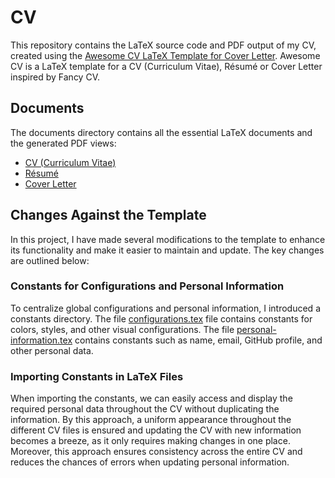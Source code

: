 # CV

This repository contains the LaTeX source code and PDF output of my CV, created using the [Awesome CV LaTeX Template for Cover Letter](https://github.com/posquit0/Awesome-CV). Awesome CV is a LaTeX template for a CV (Curriculum Vitae), Résumé or Cover Letter inspired by Fancy CV.

## Documents

The documents directory contains all the essential LaTeX documents and the generated PDF views:

- [CV (Curriculum Vitae)](https://github.com/thebughuntress/CV/blob/main/cv.pdf)
- [Résumé](https://github.com/thebughuntress/CV/blob/main/resume.pdf)
- [Cover Letter](https://github.com/thebughuntress/CV/blob/main/coverletter.pdf)

## Changes Against the Template

In this project, I have made several modifications to the template to enhance its functionality and make it easier to maintain and update. The key changes are outlined below:

### Constants for Configurations and Personal Information
To centralize global configurations and personal information, I introduced a constants directory. The file [configurations.tex](https://github.com/thebughuntress/CV/blob/main/constants/configurations.tex) file contains constants for colors, styles, and other visual configurations. The file [personal-information.tex](https://github.com/thebughuntress/CV/blob/main/constants/personal-information.tex) contains constants such as name, email, GitHub profile, and other personal data.

### Importing Constants in LaTeX Files
When importing the constants, we can easily access and display the required personal data throughout the CV without duplicating the information. By this approach, a uniform appearance throughout the different CV files is ensured and updating the CV with new information becomes a breeze, as it only requires making changes in one place. Moreover, this approach ensures consistency across the entire CV and reduces the chances of errors when updating personal information.
